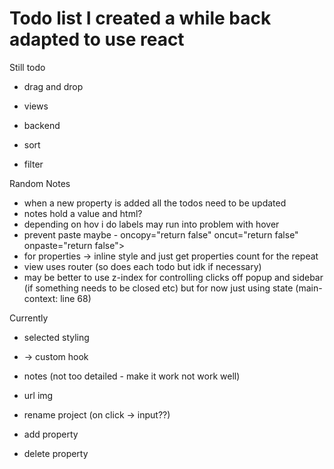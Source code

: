 # Todo list I created a while back adapted to use react

Still todo

- drag and drop
- views

- backend
- sort
- filter

Random Notes

- when a new property is added all the todos need to be updated
- notes hold a value and html?
- depending on hov i do labels may run into problem with hover
- prevent paste maybe - oncopy="return false" oncut="return false" onpaste="return false">
- for properties -> inline style and just get properties count for the repeat
- view uses router (so does each todo but idk if necessary)
- may be better to use z-index for controlling clicks off popup and sidebar (if something needs to be closed etc) but for now just using state (main-context: line 68)

Currently

- selected styling
- -> custom hook
- notes (not too detailed - make it work not work well)
- url img

- rename project (on click -> input??)
- add property
- delete property
